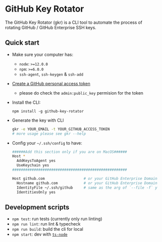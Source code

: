 # GitHub Key Rotator

The GitHub Key Rotator (gkr) is a CLI tool to automate the process of rotating GitHub / GitHub Enterprise SSH keys.

## Quick start

- Make sure your computer has:

  - `node`: `>=12.0.0`
  - `npm`: `>=6.0.0`
  - `ssh-agent`, `ssh-keygen` & `ssh-add`

- [Create a GitHub personal access token](https://help.github.com/en/github/authenticating-to-github/creating-a-personal-access-token-for-the-command-line)

  - please do check the `admin:public_key` permision for the token

- Install the CLI:

  ```
  npm install -g github-key-rotator
  ```

- Generate the key with CLI

  ```sh
  gkr -e YOUR_EMAIL -t YOUR_GITHUB_ACCESS_TOKEN
  # more usage please see gkr --help
  ```

- Config your `~/.ssh/config` to have:

  ```sh
  ######Add this section only if you are on MacOS######
  Host *
    AddKeysToAgent yes
    UseKeychain yes
  #####################################################

  Host github.com                  # or your GitHub Enterprise Domain
    Hostname github.com            # or your GitHub Enterprise Domain
    IdentityFile ~/.ssh/github     # same as the arg of `--file -f` you pass to the CLI, default is `~/.ssh/github`
    IdentitiesOnly yes
  ```

## Development scripts

- `npm test`: run tests (currently only run linting)
- `npm run lint`: run lint & typecheck
- `npm run build`: build the cli for local
- `npm start`: dev with [`ts-node`](https://github.com/TypeStrong/ts-node)
